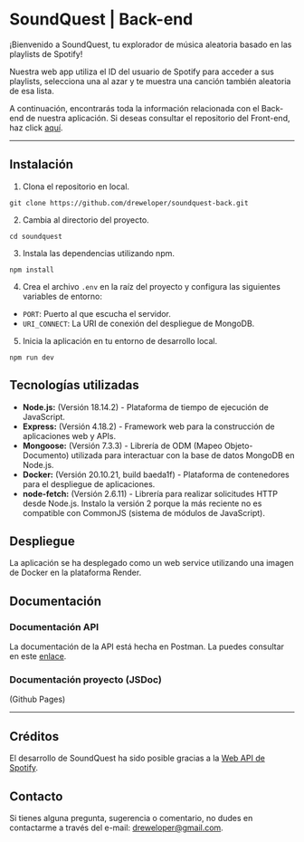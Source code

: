 # SoundQuest | Back-end

¡Bienvenido a SoundQuest, tu explorador de música aleatoria basado en las playlists de Spotify!

Nuestra web app utiliza el ID del usuario de Spotify para acceder a sus playlists, selecciona una al azar y te muestra una canción también aleatoria de esa lista.

A continuación, encontrarás toda la información relacionada con el Back-end de nuestra aplicación. Si deseas consultar el repositorio del Front-end, haz click [aquí](https://github.com/dreweloper/soundquest-front).

---

## Instalación

1. Clona el repositorio en local.

```shell
git clone https://github.com/dreweloper/soundquest-back.git
```

2. Cambia al directorio del proyecto.

```shell
cd soundquest
```

3. Instala las dependencias utilizando npm.

```shell
npm install
```

4. Crea el archivo `.env` en la raíz del proyecto y configura las siguientes variables de entorno:

- `PORT`: Puerto al que escucha el servidor.
- `URI_CONNECT`: La URI de conexión del despliegue de MongoDB.

5. Inicia la aplicación en tu entorno de desarrollo local.

```shell
npm run dev
```

## Tecnologías utilizadas

- **Node.js:** (Versión 18.14.2) - Plataforma de tiempo de ejecución de JavaScript.
- **Express:** (Versión 4.18.2) - Framework web para la construcción de aplicaciones web y APIs.
- **Mongoose:** (Versión 7.3.3) - Librería de ODM (Mapeo Objeto-Documento) utilizada para interactuar con la base de datos MongoDB en Node.js.
- **Docker:** (Versión 20.10.21, build baeda1f) - Plataforma de contenedores para el despliegue de aplicaciones.
- **node-fetch:** (Versión 2.6.11) - Librería para realizar solicitudes HTTP desde Node.js. Instalo la versión 2 porque la más reciente no es compatible con CommonJS (sistema de módulos de JavaScript).

## Despliegue

La aplicación se ha desplegado como un web service utilizando una imagen de Docker en la plataforma Render.

## Documentación

### Documentación API

La documentación de la API está hecha en Postman. La puedes consultar en este [enlace](https://documenter.getpostman.com/view/26092515/2s9Y5crf4P).

### Documentación proyecto (JSDoc)

(Github Pages)

---

## Créditos
El desarrollo de SoundQuest ha sido posible gracias a la [Web API de Spotify](https://developer.spotify.com/).

## Contacto

Si tienes alguna pregunta, sugerencia o comentario, no dudes en contactarme a través del e-mail: [dreweloper@gmail.com](mailto:dreweloper@gmail.com).